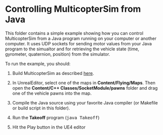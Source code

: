 # Controlling MulticopterSim from Java
This folder contains a simple example showing how you can control MulticopterSim from a Java program running on
your computer or another computer.  It uses UDP sockets for sending motor values from your Java program 
to the simualtor and for retrieving the vehicle state (time, gyrometer, quaternion, position) from the simulator.

To run the example, you should:

1. Build MulticopterSim as described [here](https://github.com/simondlevy/MulticopterSim).

2. In UnrealEditor, select one of the maps in <b>Content/Flying/Maps</b>. Then open the
<b>Content/C++ Classes/SocketModule/pawns</b> folder and drag one of the vehicle pawns into the map. 

3. Compile the Java source using your favorite Java compiler (or Makefile or build script in this folder).

4. Run the <b>Takeoff</b> program (<tt>java Takeoff</tt>)

5. Hit the Play button in the UE4 editor
